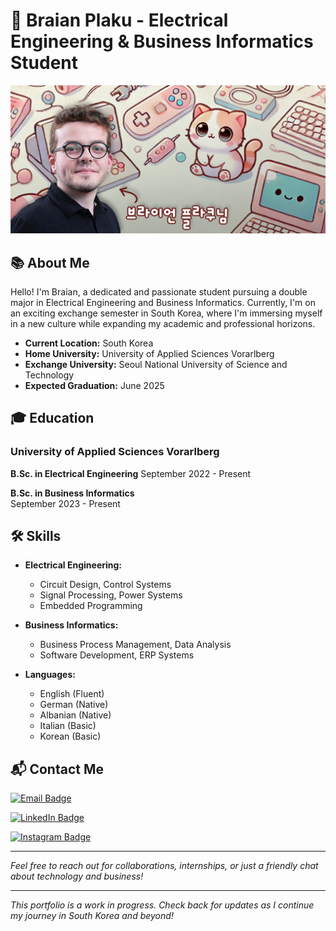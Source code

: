# 🌟 Braian Plaku - Electrical Engineering & Business Informatics Student

![Profile Banner](images/github_banner.jpg)


## 📚 About Me

Hello! I'm Braian, a dedicated and passionate student pursuing a double major in Electrical Engineering and Business Informatics. Currently, I'm on an exciting exchange semester in South Korea, where I'm immersing myself in a new culture while expanding my academic and professional horizons.

- **Current Location:** South Korea
- **Home University:** University of Applied Sciences Vorarlberg
- **Exchange University:** Seoul National University of Science and Technology
- **Expected Graduation:** June 2025


## 🎓 Education

### University of Applied Sciences Vorarlberg
**B.Sc. in Electrical Engineering**
September 2022 - Present

**B.Sc. in Business Informatics**  
September 2023 - Present


## 🛠️ Skills

- **Electrical Engineering:**
  - Circuit Design, Control Systems
  - Signal Processing, Power Systems
  - Embedded Programming

- **Business Informatics:**
  - Business Process Management, Data Analysis
  - Software Development, ERP Systems

- **Languages:**
  - English (Fluent)
  - German (Native)
  - Albanian (Native)
  - Italian (Basic)
  - Korean (Basic)


## 📬 Contact Me

[![Email Badge](https://img.shields.io/badge/Email-braian@plaku.dev-%23f7a1b3?style=for-the-badge&logo=gmail&logoColor=white)](mailto:braian@plaku.dev)

[![LinkedIn Badge](https://img.shields.io/badge/LinkedIn-BraianPlaku-%235c9bce?style=for-the-badge&logo=linkedin&logoColor=white)](https://www.linkedin.com/in/braian-plaku/)

[![Instagram Badge](https://img.shields.io/badge/Instagram-@Braian.Plaku-%23fbbc05?style=for-the-badge&logo=instagram&logoColor=white)](https://www.instagram.com/braian.plaku)

---

*Feel free to reach out for collaborations, internships, or just a friendly chat about technology and business!*

---

*This portfolio is a work in progress. Check back for updates as I continue my journey in South Korea and beyond!*

